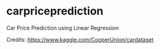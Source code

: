 # carpriceprediction
Car Price Prediction using Linear Regression


Credits: https://www.kaggle.com/CooperUnion/cardataset
